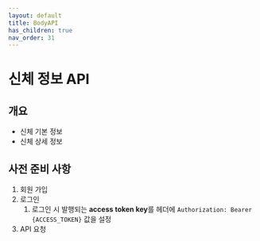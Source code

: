 ```yaml
---
layout: default
title: BodyAPI
has_children: true
nav_order: 31
---
```


# 신체 정보 API

## 개요
- 신체 기본 정보
- 신체 상세 정보

## 사전 준비 사항
1.  회원 가입
2.  로그인
    1.  로그인 시 발행되는 **access token key**를 헤더에 `Authorization: Bearer {ACCESS_TOKEN}` 값을 설정
3. API 요청
